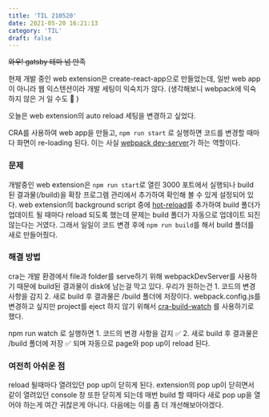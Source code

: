 ```yaml
---
title: 'TIL 210520'
date: 2021-05-20 16:21:13
category: 'TIL'
draft: false
---
```


~~와우! gatsby 테마 넘 만족~~

현재 개발 중인 web extension은 create-react-app으로 만들었는데, 일반 web app이 아니라 웹 익스텐션이라 개발 세팅이 익숙치가 않다. (생각해보니 webpack에 익숙하지 않은 거 일 수도 🤔 )

오늘은 web extension의 auto reload 세팅을 변경하고 싶었다. 

CRA를 사용하여 web app을 만들고, `npm run start` 로 실행하면 코드를 변경할 때마다 화면이 re-loading 된다. 이는 사실  [webpack dev-server](https://github.com/webpack/webpack-dev-server)가 하는 역할이다. 

### 문제
개발중인 web extension은 `npm run start`로 열린 3000 포트에서 실행되나 build 된 결과물(/build)을 확장 프로그램 관리에서 추가하여 확인해 볼 수 있게 설정되어 있다. web extension의 background script 중에 [hot-reload](https://github.com/xpl/crx-hotreload)를 추가하여 build 폴더가 업데이트 될 때마다 reload 되도록 했는데 문제는 build 폴더가 자동으로 업데이트 되진 않는다는 거였다. 그래서 일일이 코드 변경 후에 `npm run build`를 해서 build 폴더를 새로 만들어줬다.

### 해결 방법
cra는 개발 환경에서 file과 folder를 serve하기 위해 webpackDevServer를 사용하기 때문에 build된 결과물이 disk에 남는걸 막고 있다. 우리가 원하는건 1. 코드의 변경 사항을 감지 2. 새로 build 후 결과물은 /build 폴더에 저장이다. 
webpack.config.js를 변경하고 싶지만 project를 eject 하지 않기 위해서 [cra-build-watch](https://www.npmjs.com/package/cra-build-watch) 를 사용하기로 했다.

npm run watch 로 실행하면 1. 코드의 변경 사항을 감지 ✅ 2. 새로 build 후 결과물은 /build 폴더에 저장 ✅  되며 자동으로 page와 pop up이 reload 된다. 

### 여전히 아쉬운 점
reload 될때마다 열려있던 pop up이 닫히게 된다. extension의 pop up이 닫히면서 같이 열려있던 console 창 또한 닫히게 되는데 매번 build 할 때마다 새로 pop up을 열어야 하는게 여간 귀찮은게 아니다. 다음에는 이를 좀 더 개선해보아야겠다.



